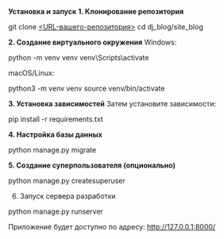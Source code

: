 **Установка и запуск**
**1. Клонирование репозитория**
 
git clone [<URL-вашего-репозитория>](https://github.com/Sealal07/django_blog_PHY43_.git)
cd dj_blog/site_blog

**2. Создание виртуального окружения**
Windows:

python -m venv venv
venv\Scripts\activate

macOS/Linux:

python3 -m venv venv
source venv/bin/activate

**3. Установка зависимостей**
Затем установите зависимости:

pip install -r requirements.txt

**4. Настройка базы данных**

python manage.py migrate

**5. Создание суперпользователя (опционально)**
 
python manage.py createsuperuser

6. Запуск сервера разработки
 
python manage.py runserver

Приложение будет доступно по адресу: http://127.0.0.1:8000/

 
